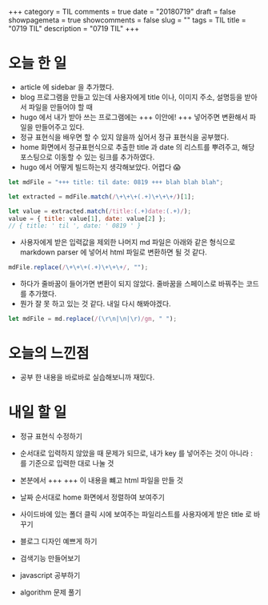 +++
category = TIL
comments = true
date = "20180719"
draft = false 
showpagemeta = true
showcomments = false
slug = ""
tags = TIL
title = "0719 TIL"
description = "0719 TIL"
+++

# 오늘 한 일

- article 에 sidebar 을 추가했다.
- blog 프로그램을 만들고 있는데 사용자에게 title 이나, 이미지 주소, 설명등을 받아서 파일을 만들어야 할 때
- hugo 에서 내가 받아 쓰는 프로그램에는 +++ 이안에! +++ 넣어주면 변환해서 파일을 만들어주고 있다.
- 정규 표현식을 배우면 할 수 있지 않을까 싶어서 정규 표현식을 공부했다.
- home 화면에서 정규표현식으로 추출한 title 과 date 의 리스트를 뿌려주고, 해당 포스팅으로 이동할 수 있는 링크를 추가하였다.
- hugo 에서 어떻게 빌드하는지 생각해보았다. 어렵다 😱

```js
let mdFile = "+++ title: til date: 0819 +++ blah blah blah";

let extracted = mdFile.match(/\+\+\+(.+)\+\+\+/)[1];

let value = extracted.match(/title:(.+)date:(.+)/);
value = { title: value[1], date: value[2] };
// { title: ' til ', date: ' 0819 ' }
```

- 사용자에게 받은 입력값을 제외한 나머지 md 파일은 아래와 같은 형식으로 markdown parser 에 넣어서 html 파일로 변환하면 될 것 같다.

```js
mdFile.replace(/\+\+\+(.+)\+\+\+/, "");
```

- 하다가 줄바꿈이 들어가면 변환이 되지 않았다. 줄바꿈을 스페이스로 바꿔주는 코드를 추가했다.
- 뭔가 잘 못 하고 있는 것 같다. 내일 다시 해봐야겠다.

```js
let mdFile = md.replace(/(\r\n|\n|\r)/gm, " ");
```

# 오늘의 느낀점

- 공부 한 내용을 바로바로 실습해보니까 재밌다.

# 내일 할 일

- 정규 표현식 수정하기
- 순서대로 입력하지 않았을 때 문제가 되므로, 내가 key 를 넣어주는 것이 아니라 : 를 기준으로 입력한 대로 나눌 것
- 본분에서 +++ +++ 이 내용을 뺴고 html 파일을 만들 것
- 날짜 순서대로 home 화면에서 정렬하여 보여주기
- 사이드바에 있는 폴더 클릭 시에 보여주는 파일리스트를 사용자에게 받은 title 로 바꾸기
- 블로그 디자인 예쁘게 하기
- 검색기능 만들어보기

- javascript 공부하기
- algorithm 문제 풀기

